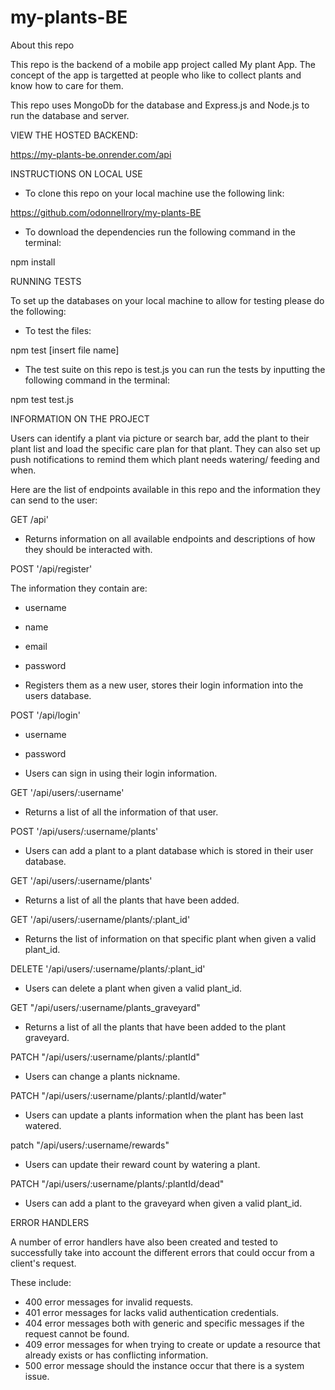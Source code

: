 # my-plants-BE

About this repo

This repo is the backend of a mobile app project called My plant App. The concept of the app is targetted at people who like to collect plants and know how to care for them.

This repo uses MongoDb for the database and Express.js and Node.js to run the database and server.

VIEW THE HOSTED BACKEND:

https://my-plants-be.onrender.com/api

INSTRUCTIONS ON LOCAL USE

- To clone this repo on your local machine use the following link:

https://github.com/odonnellrory/my-plants-BE

- To download the dependencies run the following command in the terminal:

npm install

RUNNING TESTS

To set up the databases on your local machine to allow for testing please do the following:

- To test the files:

npm test [insert file name]

- The test suite on this repo is test.js you can run the tests by inputting the following command in the terminal:

npm test test.js

INFORMATION ON THE PROJECT

Users can identify a plant via picture or search bar, add the plant to their plant list and load the specific care plan for that plant. They can also set up push notifications to remind them which plant needs watering/ feeding and when.

Here are the list of endpoints available in this repo and the information they can send to the user:

GET /api'

- Returns information on all available endpoints and descriptions of how they should be interacted with.

POST '/api/register'

The information they contain are:

- username
- name
- email
- password

- Registers them as a new user, stores their login information into the users database.

POST '/api/login'

- username
- password

- Users can sign in using their login information.

GET '/api/users/:username'

- Returns a list of all the information of that user.

POST '/api/users/:username/plants'

- Users can add a plant to a plant database which is stored in their user database.

GET '/api/users/:username/plants'

- Returns a list of all the plants that have been added.

GET '/api/users/:username/plants/:plant_id'

- Returns the list of information on that specific plant when given a valid plant_id.

DELETE '/api/users/:username/plants/:plant_id'

- Users can delete a plant when given a valid plant_id.

GET "/api/users/:username/plants_graveyard"

- Returns a list of all the plants that have been added to the plant graveyard.

PATCH "/api/users/:username/plants/:plantId"

- Users can change a plants nickname.

PATCH "/api/users/:username/plants/:plantId/water"

- Users can update a plants information when the plant has been last watered.

patch "/api/users/:username/rewards"

- Users can update their reward count by watering a plant.

PATCH "/api/users/:username/plants/:plantId/dead"

- Users can add a plant to the graveyard when given a valid plant_id.

ERROR HANDLERS

A number of error handlers have also been created and tested to successfully take into account the different errors that could occur from a client's request.

These include:

- 400 error messages for invalid requests.
- 401 error messages for lacks valid authentication credentials.
- 404 error messages both with generic and specific messages if the request cannot be found.
- 409 error messages for when trying to create or update a resource that already exists or has conflicting information.
- 500 error message should the instance occur that there is a system issue.
